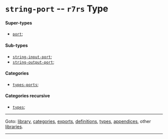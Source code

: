 

<a id='type__r7rs__string-port'></a>

# `string-port` -- `r7rs` Type


<a id='type__r7rs__string-port__super-types'></a>

#### Super-types

 * [`port`](../../r7rs/types/port.md#type__r7rs__port);


<a id='type__r7rs__string-port__sub-types'></a>

#### Sub-types

 * [`string-input-port`](../../r7rs/types/string-input-port.md#type__r7rs__string-input-port);
 * [`string-output-port`](../../r7rs/types/string-output-port.md#type__r7rs__string-output-port);


<a id='type__r7rs__string-port__categories'></a>

#### Categories

 * [`types-ports`](../../r7rs/categories/types-ports.md#category__r7rs__types-ports);


<a id='type__r7rs__string-port__categories-recursive'></a>

#### Categories recursive

 * [`types`](../../r7rs/categories/types.md#category__r7rs__types);

----

Goto: [library](../../r7rs/_index.md#library__r7rs), [categories](../../r7rs/categories/_index.md#toc__r7rs__categories), [exports](../../r7rs/exports/_index.md#toc__r7rs__exports), [definitions](../../r7rs/definitions/_index.md#toc__r7rs__definitions), [types](../../r7rs/types/_index.md#toc__r7rs__types), [appendices](../../r7rs/appendices/_index.md#toc__r7rs__appendices), other [libraries](../../_libraries.md#toc__libraries).

----

